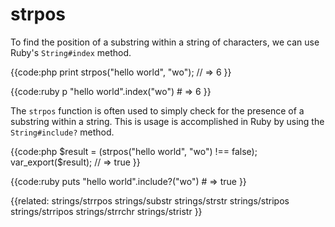 # strpos

To find the position of a substring within a string of characters, we can use
Ruby's `String#index` method.

{{code:php
    print strpos("hello world", "wo");
    // => 6
}}

{{code:ruby
    p "hello world".index("wo")
    # => 6
}}

The `strpos` function is often used to simply check for the presence of a
substring within a string. This is usage is accomplished in Ruby by using the
`String#include?` method.

{{code:php
    $result = (strpos("hello world", "wo") !== false);
    var_export($result);
    // => true
}}

{{code:ruby
    puts "hello world".include?("wo")
    # => true
}}


{{related:
    strings/strrpos
    strings/substr
    strings/strstr
    strings/stripos
    strings/strripos
    strings/strrchr
    strings/stristr
}}
